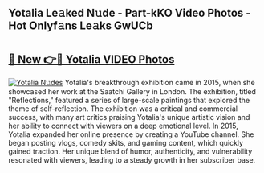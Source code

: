 ## Yotalia Le𝚊ked N𝚞de - Part-kKO Video Photos - Hot Onlyf𝚊ns Le𝚊ks GwUCb

# <h2><a href="http://ab93518.deff.icu/?id=Yotalia">🔗 New 👉🔴 Yotalia VIDEO Photos</a></h2>

[![Yotalia N𝚞des](https://i.imgur.com/rIISA9y.gif)](http://ab93518.deff.icu/?id=Yotalia)
Yotalia's breakthrough exhibition came in 2015, when she showcased her work at the Saatchi Gallery in London. The exhibition, titled "Reflections," featured a series of large-scale paintings that explored the theme of self-reflection. The exhibition was a critical and commercial success, with many art critics praising Yotalia's unique artistic vision and her ability to connect with viewers on a deep emotional level. In 2015, Yotalia expanded her online presence by creating a YouTube channel. She began posting vlogs, comedy skits, and gaming content, which quickly gained traction. Her unique blend of humor, authenticity, and vulnerability resonated with viewers, leading to a steady growth in her subscriber base.
